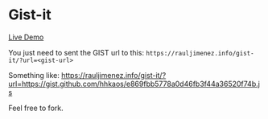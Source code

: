 # Gist-it

[Live Demo](https://rauljimenez.info/gist-it/?url=https://gist.github.com/hhkaos/e869fbb5778a0d46fb3f44a36520f74b.js) 

You just need to sent the GIST url to this:
`https://rauljimenez.info/gist-it/?url=<gist-url>`

Something like: https://rauljimenez.info/gist-it/?url=https://gist.github.com/hhkaos/e869fbb5778a0d46fb3f44a36520f74b.js

Feel free to fork.
